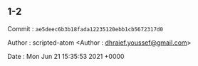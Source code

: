## 1-2 

 Commit : `ae5deec6b3b18fada12235120ebb1cb5672317d0`

 Author : scripted-atom <Author : dhraief.youssef@gmail.com> 

 Date 	: Mon Jun 21 15:35:53 2021 +0000 

